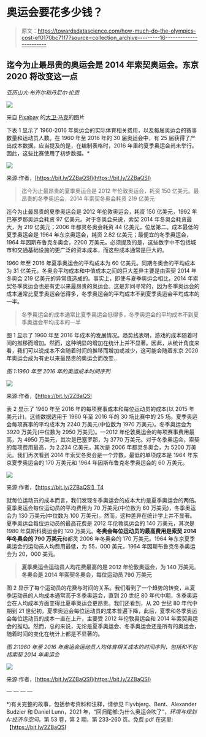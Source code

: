 # 奥运会要花多少钱？

> 原文：<https://towardsdatascience.com/how-much-do-the-olympics-cost-ef0170bc71f7?source=collection_archive---------16----------------------->

## 迄今为止最昂贵的奥运会是 2014 年索契奥运会。东京 2020 将改变这一点

*亚历山大·布齐尔和丹尼尔·伦恩*

![](img/c182591a0070a06e1280a9b819d7540c.png)

来自 [Pixabay](https://pixabay.com/?utm_source=link-attribution&utm_medium=referral&utm_campaign=image&utm_content=79575) 的[大卫·马克](https://pixabay.com/users/12019-12019/?utm_source=link-attribution&utm_medium=referral&utm_campaign=image&utm_content=79575)的图片

下表 1 显示了 1960-2016 年奥运会的实际体育相关费用，以及每届奥运会的赛事数量和运动员人数。在 1960 年至 2016 年的 30 届奥运会中，有 25 届获得了产出成本数据。应当提及的是，在编制表格时，2016 年里约夏季奥运会尚未举行。因此，这些比赛使用了初步数据。*

![](img/0f3b5a86242e33758c68469a6bbc4cd8.png)

来源:作者，[https://bit.ly/2ZBaQSI](https://bit.ly/2ZBaQSI)

> 迄今为止最昂贵的夏季奥运会是 2012 年伦敦奥运会，耗资 150 亿美元。最昂贵的冬季奥运会，2014 年索契冬奥会耗资 219 亿美元

迄今为止最昂贵的夏季奥运会是 2012 年伦敦奥运会，耗资 150 亿美元，1992 年巴塞罗那奥运会耗资 97 亿美元。对于冬奥会来说，索契 2014 年冬奥会耗资最大，为 219 亿美元；2006 年都灵冬奥会耗资 44 亿美元，位居第二。成本最低的夏季奥运会是 1964 年东京奥运会，耗资 2.82 亿美元；最便宜的冬季奥运会，1964 年因斯布鲁克冬奥会，2200 万美元。必须提及的是，这些数字中不包括城市和交通基础设施的更广泛的资本成本，而这些成本通常是巨大的。

1960 年至 2016 年夏季奥运会的平均成本为 60 亿美元。同期冬奥会的平均成本为 31 亿美元。冬奥会平均成本和中值成本之间的巨大差异主要是由索契 2014 年冬奥会 219 亿美元的异常值造成的。事实上，即使与夏季奥运会相比，2014 年索契冬季奥运会也是有史以来最昂贵的奥运会。这是非同寻常的，因为冬季奥运会的成本通常比夏季奥运会低得多，冬季奥运会的平均成本不到夏季奥运会平均成本的一半。

> 冬季奥运会的成本通常比夏季奥运会低得多，冬季奥运会的平均成本不到夏季奥运会平均成本的一半

图 1 显示了 1960 年至 2016 年成本的发展情况。趋势线表明，游戏的成本随着时间的推移而增加。然而，这种明显的增加在统计上并不显著。因此，从统计角度来看，我们可以说成本不会随着时间的推移而增加或减少，这可能会随着东京 2020 年奥运会成为有史以来最昂贵的奥运会而改变..

*图 1:1960 年至 2016 年的奥运成本时间序列*

![](img/e0979a68f5e611815a805509868f3682.png)

来源:作者，【https://bit.ly/2ZBaQSI 

表 2 显示了 1960 年至 2016 年的每项赛事成本和每位运动员的成本(以 2015 年美元计)。这些数据适用于 1960 年至 2016 年的 30 场比赛中的 25 场。夏季奥运会每项赛事的平均成本为 2240 万美元(中位数为 1970 万美元)。冬季奥运会为 3920 万美元(中位数为 2950 万美元)。—2012 年伦敦奥运会的每项赛事费用最高，为 4950 万美元，其次是巴塞罗那，为 3770 万美元。对于冬季奥运会，索契的每项费用最高，为 2.234 亿美元，其次是 2006 年都灵冬奥会，为 5200 万美元。我们再次看到 2014 年索契冬奥会是一个异数。最低的单项成本是 1964 年东京夏季奥运会的 170 万美元和 1964 年因斯布鲁克冬季奥运会的 60 万美元。

![](img/587659880356f558c956817a38b59904.png)

来源:作者，【https://bit.ly/2ZBaQSI】T4

就每位运动员的成本而言，我们发现冬季奥运会的成本大约是夏季奥运会的两倍。夏季奥运会每位运动员的平均费用为 70 万美元(中位数为 60 万美元)，冬季奥运会为 130 万美元(中位数为 100 万美元)。然而，这种差异在统计学上并不显著。夏季奥运会每位运动员的最高花费是 2012 年伦敦奥运会的 140 万美元，其次是 1980 年莫斯科奥运会的 120 万美元。**冬奥会每位运动员的最高费用是索契 2014 年冬奥会的 790 万美元**和都灵 2006 年冬奥会的 170 万美元。1964 年东京夏季奥运会的运动员人均费用最低，为 55，000 美元，1964 年因斯布鲁克冬季奥运会为 20，000 美元。

> **夏季奥运会运动员人均花费最高的是 2012 年伦敦奥运会，为 140 万美元**。**冬奥会是 2014 年索契冬奥会，每位运动员 790 万美元**

图 2 显示了每个运动员的花费与时间的关系。我们看到了一个趋势的转变，从夏季运动员的人均成本通常高于冬季奥运会，直到 20 世纪 80 年代中期，冬季奥运会在人均成本方面变得比夏季奥运会更昂贵。我们还看到，从 20 世纪 80 年代中期到 21 世纪初，夏季奥运会每位运动员的成本普遍下降，此后，夏季和冬季奥运会每位运动员的成本一直在上升，主要受 2012 年伦敦奥运会和 2014 年索契奥运会的推动。然而，总的来说，无论是夏季奥运会、冬季奥运会还是所有的奥运会，随着时间的变化在统计上都是不显著的。

*图 2:1960 年至 2016 年奥运会运动员人均体育相关成本的时间序列，包括和不包括索契 2014 年奥运会*

![](img/42809c9d6830958ba5c16d97b0a9f98a.png)

来源:作者，[https://bit.ly/2ZBaQSI](https://bit.ly/2ZBaQSI)

— — — —

*)有关完整的故事，包括参考资料和注释，请参见 Flyvbjerg、Bent、Alexander Budzier 和 Daniel Lunn，2021 年，“回归尾部:为什么奥运会吹了”，*环境与规划 A:经济与空间*，第 53 卷，第 2 期，第 233-260 页。免费 pdf 在这里:【https://bit.ly/2ZBaQSI 
